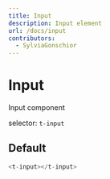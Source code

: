 ```yaml
---
title: Input
description: Input element
url: /docs/input
contributors:
  - SylviaGonschior
---
```


# Input

Input component

selector: `t-input`

## Default

```javascript
<t-input></t-input>
```

<div class="demo-container">
  <t-input></t-input>
</div>

